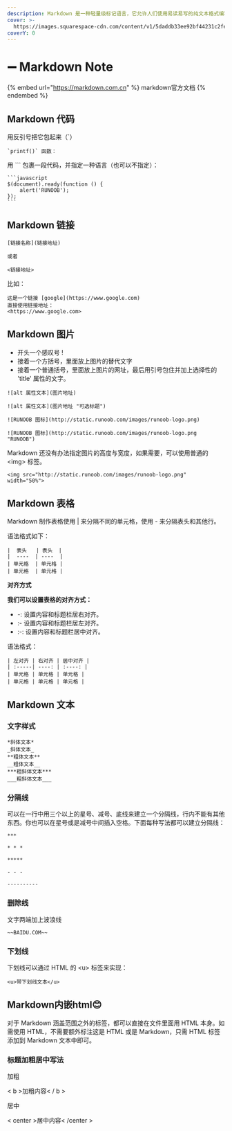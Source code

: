 ```yaml
---
description: Markdown 是一种轻量级标记语言，它允许人们使用易读易写的纯文本格式编写文档，Markdown文件的后缀名便是“.md”
cover: >-
  https://images.squarespace-cdn.com/content/v1/5daddb33ee92bf44231c2fef/1593634997762-75P05A5AKO859N5G9OMU/medical-algorithms.gif
coverY: 0
---
```


# ➖ Markdown Note



{% embed url="https://markdown.com.cn" %}
markdown官方文档
{% endembed %}

## Markdown 代码

用反引号把它包起来（\`）

```
`printf()` 函数：
```

用 \`\`\` 包裹一段代码，并指定一种语言（也可以不指定）：

````
```javascript
$(document).ready(function () {
    alert('RUNOOB');
});
```
````

## Markdown 链接

```
[链接名称](链接地址)

或者

<链接地址>
```

比如：

```
这是一个链接 [google](https://www.google.com)
直接使用链接地址：
<https://www.google.com>
```

## Markdown 图片

* 开头一个感叹号 !
* 接着一个方括号，里面放上图片的替代文字
* 接着一个普通括号，里面放上图片的网址，最后用引号包住并加上选择性的 'title' 属性的文字。

```
![alt 属性文本](图片地址)

![alt 属性文本](图片地址 "可选标题")
```

```
![RUNOOB 图标](http://static.runoob.com/images/runoob-logo.png)

![RUNOOB 图标](http://static.runoob.com/images/runoob-logo.png "RUNOOB")
```

Markdown 还没有办法指定图片的高度与宽度，如果需要，可以使用普通的 \<img> 标签。

```
<img src="http://static.runoob.com/images/runoob-logo.png" width="50%">
```

## Markdown 表格

Markdown 制作表格使用 | 来分隔不同的单元格，使用 - 来分隔表头和其他行。

语法格式如下：

```
|  表头   | 表头  |
|  ----  | ----  |
| 单元格  | 单元格 |
| 单元格  | 单元格 |
```

**对齐方式**

**我们可以设置表格的对齐方式：**

* \-: 设置内容和标题栏居右对齐。
* \:- 设置内容和标题栏居左对齐。
* \:-: 设置内容和标题栏居中对齐。

语法格式：

```
| 左对齐 | 右对齐 | 居中对齐 |
| :-----| ----: | :----: |
| 单元格 | 单元格 | 单元格 |
| 单元格 | 单元格 | 单元格 |
```

## Markdown 文本

### 文字样式

```
*斜体文本*
_斜体文本_
**粗体文本**
__粗体文本__
***粗斜体文本***
___粗斜体文本___
```

### 分隔线

可以在一行中用三个以上的星号、减号、底线来建立一个分隔线，行内不能有其他东西。你也可以在星号或是减号中间插入空格。下面每种写法都可以建立分隔线：

```
***

* * *

*****

- - -

----------
```

### 删除线

文字两端加上波浪线

```
~~BAIDU.COM~~
```

### 下划线

下划线可以通过 HTML 的 \<u> 标签来实现：

```
<u>带下划线文本</u>
```

## Markdown内嵌html😊

对于 Markdown 涵盖范围之外的标签，都可以直接在文件里面用 HTML 本身。如需使用 HTML，不需要额外标注这是 HTML 或是 Markdown，只需 HTML 标签添加到 Markdown 文本中即可。

### 标题加粗居中写法 <a href="#articlecontentid" id="articlecontentid"></a>

加粗

< b >加粗内容< / b >

居中

< center >居中内容< /center >

### &#x20; <a href="#hang-ji-nei-lian-biao-qian" id="hang-ji-nei-lian-biao-qian"></a>

###
